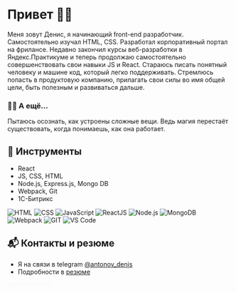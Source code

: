 # Привет 👋🏻

Меня зовут Денис, я начинающий front-end разработчик. Самостоятельно изучал HTML, CSS. Разработал корпоративный портал на фрилансе. Недавно закончил курсы веб-разработки в Яндекс.Практикуме и теперь продолжаю самостоятельно совершенствовать свои навыки JS и React. Стараюсь писать понятный человеку и машине код, который легко поддерживать. Стремлюсь попасть в продуктовую компанию, прилагать свои силы во имя общей цели, быть полезным и развиваться дальше.

### 🧙🏻 А ещё...
Пытаюсь осознать, как устроены сложные вещи. Ведь магия перестаёт существовать, когда понимаешь, как она работает.

## 🔨 Инструменты
- React 
- JS, CSS, HTML
- Node.js, Express.js, Mongo DB
- Webpack, Git
- 1C-Битрикс

<p>
  <img src="https://img.icons8.com/metro/50/000000/html.png" alt="HTML"/>
  <img src="https://img.icons8.com/ultraviolet/50/000000/css.png" alt="CSS"/>
  <img src="https://img.icons8.com/color/48/000000/javascript--v2.png" alt="JavaScript"/>
  <img src="https://img.icons8.com/color/48/000000/react-native.png" alt="ReactJS"/>
  <img src="https://img.icons8.com/fluency/48/000000/node-js.png" alt="Node.js"/>
  <img src="https://img.icons8.com/color/48/000000/mongodb.png" alt="MongoDB"/>
  <img src="https://img.icons8.com/color/48/000000/webpack.png" alt="Webpack"/>
  <img src="https://img.icons8.com/color/48/000000/git.png" alt="GIT"/>
  <img src="https://img.icons8.com/color/48/000000/visual-studio-code-2019.png" alt="VS Code"/>
</p>

## 📬 Контакты и резюме
- Я на связи в telegram [@antonov_denis](https://t.me/antonov_denis)
- Подробности в [резюме](https://docs.google.com/document/d/1DKmN1b_ciP4uaLu8hzaXRQCLqWskM-sDh1KNkFAVAxs/edit?usp=sharing)

<a href="https://icons8.com/icon/tGvHBPJaKqEd/javascript" style="color:#f6f8fa;font-size:8px">JavaScript icon by Icons8</a>
